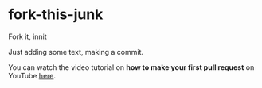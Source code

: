 # fork-this-junk

Fork it, innit

Just adding some text, making a commit.

You can watch the video tutorial on **how to make your first pull request** on YouTube [here].

[here]: <https://www.youtube.com/watch?v=dSl_qnWO104>
